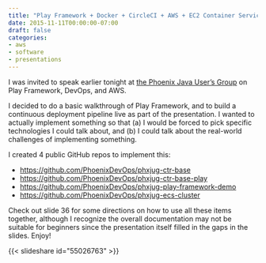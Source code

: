 ```yaml
---
title: "Play Framework + Docker + CircleCI + AWS + EC2 Container Service"
date: 2015-11-11T00:00:00-07:00
draft: false
categories:
- aws
- software
- presentations
---
```

I was invited to speak earlier tonight at [the Phoenix Java User’s Group](http://www.phxjug.org/) on Play Framework, DevOps, and AWS.

I decided to do a basic walkthrough of Play Framework, and to build a continuous deployment pipeline live as part of the presentation. I wanted to actually implement something so that (a) I would be forced to pick specific technologies I could talk about, and (b) I could talk about the real-world challenges of implementing something.

I created 4 public GitHub repos to implement this:

* https://github.com/PhoenixDevOps/phxjug-ctr-base
* https://github.com/PhoenixDevOps/phxjug-ctr-base-play
* https://github.com/PhoenixDevOps/phxjug-play-framework-demo
* https://github.com/PhoenixDevOps/phxjug-ecs-cluster

Check out slide 36 for some directions on how to use all these items together, although I recognize the overall documentation may not be suitable for beginners since the presentation itself filled in the gaps in the slides. Enjoy!

{{< slideshare id="55026763" >}}